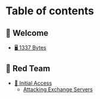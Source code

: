 # Table of contents

## 🎉 Welcome

* [🖥 1337 Bytes](README.md)

## 🔴 Red Team

* [🚪 Initial Access](red-team/initial-access/README.md)
  * [Attacking Exchange Servers](red-team/initial-access/attacking-exchange-servers.md)
